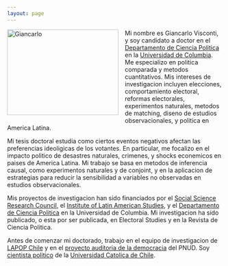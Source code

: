 ```yaml
---
layout: page
---
```


<img src="https://dl.dropboxusercontent.com/u/3273624/bio.png" alt="Giancarlo" style="float:left;width:260px;height:200px; margin-right:15px; margin-bottom:15px">

Mi nombre es Giancarlo Visconti, y soy candidato a doctor en el [Departamento de Ciencia Politica](http://polisci.columbia.edu/) en la [Universidad de Columbia](http://www.columbia.edu/). Me especializo en politica comparada y metodos cuantitativos. Mis intereses de investigacion incluyen elecciones, comportamiento electoral, reformas electorales, experimentos naturales, metodos de matching, diseno de estudios observacionales, y politica en America Latina. 

Mi tesis doctoral estudia como ciertos eventos negativos afectan las preferencias ideoligicas de los votantes. En particular, me focalizo en el impacto politico de desastres naturales, crimenes, y shocks econemicos en paises de America Latina. Mi trabajo se basa en metodos de inferencia causal, como experimentos naturales y de conjoint, y en la aplicacion de estrategias para reducir la sensibilidad a variables no observadas en estudios observacionales. 

Mis proyectos de investigacion han sido financiados por el [Social Science Research Council](http://www.ssrc.org/programs/view/dpdf/), el [Institute of Latin American Studies](http://www.ilas.columbia.edu/), y el [Departamento de Ciencia Politica](http://polisci.columbia.edu/) en la Universidad de Columbia. Mi investigacion ha sido publicado, o esta por ser publicada, en Electoral Studies y en la Revista de Ciencia Politica. 

Antes de comenzar mi doctorado, trabajo en el equipo de investigacion de [LAPOP Chile](http://www.vanderbilt.edu/lapop/chile/Chile-2010-cultura-politica.pdf) y en el [proyecto auditoria de la democracia](http://www.cl.undp.org/content/dam/chile/docs/gobernabilidad/undp_cl_gobernabilidad_Informe-Auditor%C3%ADa-a-la-Democracia_2014.pdf) del PNUD. Soy [cientista politico](http://www.cienciapolitica.uc.cl/) de la [Universidad Catolica de Chile](http://www.uc.cl/).

